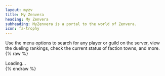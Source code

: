 ```yaml
---
layout: myzv
title: My Zenvera
heading: My Zenvera
subheading: MyZenvera is a portal to the world of Zenvera.
icon: fa-trophy
---
```

Use the menu options to search for any player or guild on the server, view the dueling rankings, check the current status of faction towns, and more.
{% raw %}
<div id="myzv-stats">Loading...</div>
<script>
var myzv = ('https:' == document.location.protocol ? 'https://myzv.herokuapp.com/' : 'http://my.zenvera.com/');
$.get(myzv+'status.php', function(data) {$('#myzv-stats').html(data); });
</script>
{% endraw %}